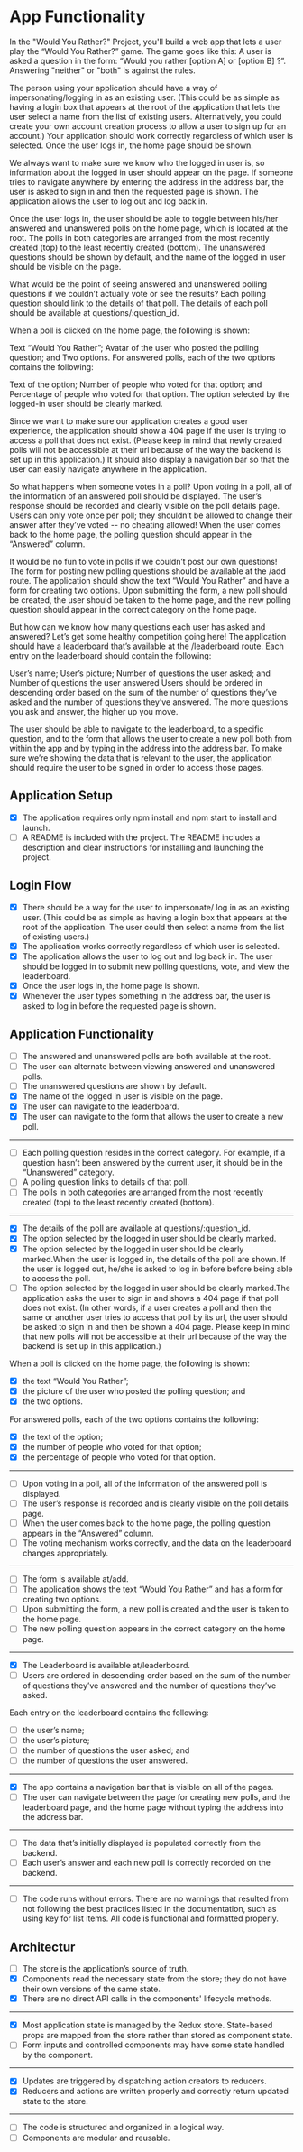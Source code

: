 # App Functionality

In the "Would You Rather?" Project, you'll build a web app that lets a user play the “Would You Rather?” game. The game goes like this: A user is asked a question in the form: “Would you rather [option A] or [option B] ?”. Answering "neither" or "both" is against the rules.

The person using your application should have a way of impersonating/logging in as an existing user. (This could be as simple as having a login box that appears at the root of the application that lets the user select a name from the list of existing users. Alternatively, you could create your own account creation process to allow a user to sign up for an account.) Your application should work correctly regardless of which user is selected. Once the user logs in, the home page should be shown.

We always want to make sure we know who the logged in user is, so information about the logged in user should appear on the page. If someone tries to navigate anywhere by entering the address in the address bar, the user is asked to sign in and then the requested page is shown. The application allows the user to log out and log back in.

Once the user logs in, the user should be able to toggle between his/her answered and unanswered polls on the home page, which is located at the root. The polls in both categories are arranged from the most recently created (top) to the least recently created (bottom). The unanswered questions should be shown by default, and the name of the logged in user should be visible on the page.

What would be the point of seeing answered and unanswered polling questions if we couldn’t actually vote or see the results? Each polling question should link to the details of that poll. The details of each poll should be available at questions/:question_id.

When a poll is clicked on the home page, the following is shown:

Text “Would You Rather”;
Avatar of the user who posted the polling question; and
Two options.
For answered polls, each of the two options contains the following:

Text of the option;
Number of people who voted for that option; and
Percentage of people who voted for that option.
The option selected by the logged-in user should be clearly marked.

Since we want to make sure our application creates a good user experience, the application should show a 404 page if the user is trying to access a poll that does not exist. (Please keep in mind that newly created polls will not be accessible at their url because of the way the backend is set up in this application.) It should also display a navigation bar so that the user can easily navigate anywhere in the application.

So what happens when someone votes in a poll? Upon voting in a poll, all of the information of an answered poll should be displayed. The user’s response should be recorded and clearly visible on the poll details page. Users can only vote once per poll; they shouldn’t be allowed to change their answer after they’ve voted -- no cheating allowed! When the user comes back to the home page, the polling question should appear in the “Answered” column.

It would be no fun to vote in polls if we couldn’t post our own questions! The form for posting new polling questions should be available at the /add route. The application should show the text “Would You Rather” and have a form for creating two options. Upon submitting the form, a new poll should be created, the user should be taken to the home page, and the new polling question should appear in the correct category on the home page.

But how can we know how many questions each user has asked and answered? Let’s get some healthy competition going here! The application should have a leaderboard that’s available at the /leaderboard route. Each entry on the leaderboard should contain the following:

User’s name;
User’s picture;
Number of questions the user asked; and
Number of questions the user answered
Users should be ordered in descending order based on the sum of the number of questions they’ve asked and the number of questions they’ve answered. The more questions you ask and answer, the higher up you move.

The user should be able to navigate to the leaderboard, to a specific question, and to the form that allows the user to create a new poll both from within the app and by typing in the address into the address bar. To make sure we’re showing the data that is relevant to the user, the application should require the user to be signed in order to access those pages.

## Application Setup

- [x] The application requires only npm install and npm start to install and launch.
- [ ] A README is included with the project. The README includes a description and clear instructions for installing and launching the project.

## Login Flow

- [x] There should be a way for the user to impersonate/ log in as an existing user. (This could be as simple as having a login box that appears at the root of the application. The user could then select a name from the list of existing users.)
- [x] The application works correctly regardless of which user is selected.
- [x] The application allows the user to log out and log back in. The user should be logged in to submit new polling questions, vote, and view the leaderboard.
- [x] Once the user logs in, the home page is shown.
- [x] Whenever the user types something in the address bar, the user is asked to log in before the requested page is shown.

## Application Functionality

- [ ] The answered and unanswered polls are both available at the root.
- [ ] The user can alternate between viewing answered and unanswered polls.
- [ ] The unanswered questions are shown by default.
- [x] The name of the logged in user is visible on the page.
- [x] The user can navigate to the leaderboard.
- [x] The user can navigate to the form that allows the user to create a new poll.

---

- [ ] Each polling question resides in the correct category. For example, if a question hasn’t been answered by the current user, it should be in the “Unanswered” category.
- [ ] A polling question links to details of that poll.
- [ ] The polls in both categories are arranged from the most recently created (top) to the least recently created (bottom).

---

- [x] The details of the poll are available at questions/:question_id.
- [x] The option selected by the logged in user should be clearly marked.
- [x] The option selected by the logged in user should be clearly marked.When the user is logged in, the details of the poll are shown. If the user is logged out, he/she is asked to log in before before being able to access the poll.
- [ ] The option selected by the logged in user should be clearly marked.The application asks the user to sign in and shows a 404 page if that poll does not exist. (In other words, if a user creates a poll and then the same or another user tries to access that poll by its url, the user should be asked to sign in and then be shown a 404 page. Please keep in mind that new polls will not be accessible at their url because of the way the backend is set up in this application.)

When a poll is clicked on the home page, the following is shown:

- [x] the text “Would You Rather”;
- [x] the picture of the user who posted the polling question; and
- [x] the two options.

For answered polls, each of the two options contains the following:

- [x] the text of the option;
- [x] the number of people who voted for that option;
- [x] the percentage of people who voted for that option.

---

- [ ] Upon voting in a poll, all of the information of the answered poll is displayed.
- [ ] The user’s response is recorded and is clearly visible on the poll details page.
- [ ] When the user comes back to the home page, the polling question appears in the “Answered” column.
- [ ] The voting mechanism works correctly, and the data on the leaderboard changes appropriately.

---

- [ ] The form is available at/add.
- [ ] The application shows the text “Would You Rather” and has a form for creating two options.
- [ ] Upon submitting the form, a new poll is created and the user is taken to the home page.
- [ ] The new polling question appears in the correct category on the home page.

---

- [x] The Leaderboard is available at/leaderboard.
- [ ] Users are ordered in descending order based on the sum of the number of questions they’ve answered and the number of questions they’ve asked.

Each entry on the leaderboard contains the following:

- [ ] the user’s name;
- [ ] the user’s picture;
- [ ] the number of questions the user asked; and
- [ ] the number of questions the user answered.

---

- [x] The app contains a navigation bar that is visible on all of the pages.
- [ ] The user can navigate between the page for creating new polls, and the leaderboard page, and the home page without typing the address into the address bar.

---

- [ ] The data that’s initially displayed is populated correctly from the backend.
- [ ] Each user’s answer and each new poll is correctly recorded on the backend.

---

- [ ] The code runs without errors. There are no warnings that resulted from not following the best practices listed in the documentation, such as using key for list items. All code is functional and formatted properly.

## Architectur

- [ ] The store is the application’s source of truth.
- [x] Components read the necessary state from the store; they do not have their own versions of the same state.
- [x] There are no direct API calls in the components' lifecycle methods.

---

- [x] Most application state is managed by the Redux store. State-based props are mapped from the store rather than stored as component state.
- [ ] Form inputs and controlled components may have some state handled by the component.

---

- [x] Updates are triggered by dispatching action creators to reducers.
- [x] Reducers and actions are written properly and correctly return updated state to the store.

---

- [ ] The code is structured and organized in a logical way.
- [ ] Components are modular and reusable.
